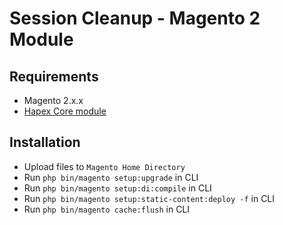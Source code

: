 # Session Cleanup - Magento 2 Module

## Requirements

*   Magento 2.x.x
*   [Hapex Core module](https://github.com/vDeggial/magento2-core)

## Installation

*   Upload files to `Magento Home Directory`
*   Run `php bin/magento setup:upgrade` in CLI
*   Run `php bin/magento setup:di:compile` in CLI
*   Run `php bin/magento setup:static-content:deploy -f` in CLI
*   Run `php bin/magento cache:flush` in CLI
